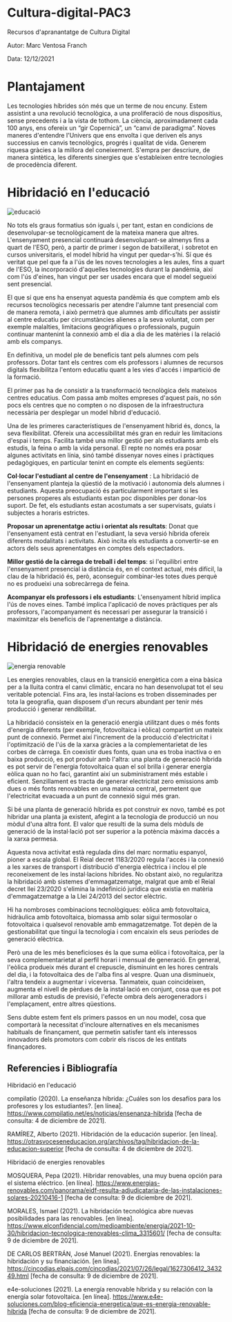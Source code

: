 # Cultura-digital-PAC3

Recursos d'apranantatge de Cultura Digital

Autor: Marc Ventosa Franch

Data: 12/12/2021

# Plantajament

Les tecnologies híbrides són més que un terme de nou encuny. Estem assistint a una revolució tecnològica, a una proliferació de nous dispositius, sense precedents i a la vista de tothom. La ciència, aproximadament cada 100 anys, ens ofereix un “gir Copernicà”, un “canvi de paradigma”. Noves maneres d'entendre l'Univers que ens envolta i que deriven els anys successius en canvis tecnològics, progrés i qualitat de vida. Generem riquesa gràcies a la millora del coneixement.
S'empra per descriure, de manera sintètica, les diferents sinergies que s'estableixen entre tecnologies de procedència diferent.

# Hibridació en l'educació

![educació](https://otrasvoceseneducacion.org/wp-content/uploads/2020/07/educacion-hibrida-e1554780592968-750x410.jpg)

No tots els graus formatius són iguals i, per tant, estan en condicions de desenvolupar-se tecnològicament de la mateixa manera que altres. L'ensenyament presencial continuarà desenvolupant-se almenys fins a quart de l'ESO, però, a partir de primer i segon de batxillerat, i sobretot en cursos universitaris, el model híbrid ha vingut per quedar-s'hi. Sí que és veritat que pel que fa a l'ús de les noves tecnologies a les aules, fins a quart de l'ESO, la incorporació d'aquelles tecnologies durant la pandèmia, així com l'ús d'eines, han vingut per ser usades encara que el model segueixi sent presencial.

El que sí que ens ha ensenyat aquesta pandèmia és que comptem amb els recursos tecnològics necessaris per atendre l'alumne tant presencial com de manera remota, i això permetrà que alumnes amb dificultats per assistir al centre educatiu per circumstàncies alienes a la seva voluntat, com per exemple malalties, limitacions geogràfiques o professionals, puguin continuar mantenint la connexió amb el dia a dia de les matèries i la relació amb els companys.

En definitiva, un model ple de beneficis tant pels alumnes com pels professors. Dotar tant els centres com els professors i alumnes de recursos digitals flexibilitza l'entorn educatiu quant a les vies d'accés i impartició de la formació.

El primer pas ha de consistir a la transformació tecnològica dels mateixos centres educatius. Com passa amb moltes empreses d'aquest país, no són pocs els centres que no compten o no disposen de la infraestructura necessària per desplegar un model híbrid d'educació.

Una de les primeres característiques de l'ensenyament híbrid és, doncs, la seva flexibilitat. Ofereix una accessibilitat més gran en reduir les limitacions d'espai i temps. Facilita també una millor gestió per als estudiants amb els estudis, la feina o amb la vida personal.
El repte no només era posar algunes activitats en línia, sinó també dissenyar noves eines i pràctiques pedagògiques, en particular tenint en compte els elements següents:

**Col·locar l'estudiant al centre de l'ensenyament** : La hibridació de l'ensenyament planteja la qüestió de la motivació i autonomia dels alumnes i estudiants. Aquesta preocupació és particularment important si les persones properes als estudiants estan poc disponibles per donar-los suport. De fet, els estudiants estan acostumats a ser supervisats, guiats i subjectes a horaris estrictes.

**Proposar un aprenentatge actiu i orientat als resultats**: Donat que l'ensenyament està centrat en l'estudiant, la seva versió híbrida ofereix diferents modalitats i activitats. Això incita els estudiants a convertir-se en actors dels seus aprenentatges en comptes dels espectadors.

**Millor gestió de la càrrega de treball i del temps**: si l'equilibri entre l'ensenyament presencial ia distància és, en el context actual, més difícil, la clau de la hibridació és, però, aconseguir combinar-les totes dues perquè no es produeixi una sobrecàrrega de feina.

**Acompanyar els professors i els estudiants**: L'ensenyament híbrid implica l'ús de noves eines. També implica l'aplicació de noves pràctiques per als professors, l'acompanyament és necessari per assegurar la transició i maximitzar els beneficis de l'aprenentatge a distància.

# Hibridació de energies renovables

![energia renovable](https://www.e4e-soluciones.com/wp-content/uploads/2020/10/energia-renovable-hibrida.jpg)

Les energies renovables, claus en la transició energètica com a eina bàsica per a la lluita contra el canvi climàtic, encara no han desenvolupat tot el seu veritable potencial. Fins ara, les instal·lacions es troben disseminades per tota la geografia, quan disposem d'un recurs abundant per tenir més producció i generar rendibilitat.

La hibridació consisteix en la generació energia utilitzant dues o més fonts d'energia diferents (per exemple, fotovoltaica i eòlica) compartint un mateix punt de connexió. Permet així l'increment de la producció d'electricitat i l'optimització de l'ús de la xarxa gràcies a la complementarietat de les corbes de càrrega. En coexistir dues fonts, quan una es troba inactiva o en baixa producció, es pot produir amb l'altra: una planta de generació híbrida es pot servir de l'energia fotovoltaica quan el sol brilla i generar energia eòlica quan no ho faci, garantint així un subministrament més estable i eficient. Senzillament es tracta de generar electricitat zero emissions amb dues o més fonts renovables en una mateixa central, permetent que l'electricitat evacuada a un punt de connexió sigui més gran.

Si bé una planta de generació híbrida es pot construir ex novo, també es pot hibridar una planta ja existent, afegint a la tecnologia de producció un nou mòdul d'una altra font. El valor que resulti de la suma dels mòduls de generació de la instal·lació pot ser superior a la potència màxima daccés a la xarxa permesa.

Aquesta nova activitat està regulada dins del marc normatiu espanyol, pioner a escala global. El Reial decret 1183/2020 regula l'accés i la connexió a les xarxes de transport i distribució d'energia elèctrica i inclou el ple reconeixement de les instal·lacions híbrides. No obstant això, no regularitza la hibridació amb sistemes d'emmagatzematge, malgrat que amb el Reial decret llei 23/2020 s'elimina la indefinició jurídica que existia en matèria d'emmagatzematge a la Llei 24/2013 del sector elèctric.

Hi ha nombroses combinacions tecnològiques: eòlica amb fotovoltaica, hidràulica amb fotovoltaica, biomassa amb solar sigui termosolar o fotovoltaica i qualsevol renovable amb emmagatzematge. Tot depèn de la gestionabilitat que tingui la tecnologia i com encaixin els seus períodes de generació elèctrica.

Però una de les més beneficioses és la que suma eòlica i fotovoltaica, per la seva complementarietat al perfil horari i mensual de generació. En general, l'eòlica produeix més durant el crepuscle, disminuint en les hores centrals del dia, i la fotovoltaica des de l'alba fins al vespre. Quan una disminueix, l'altra tendeix a augmentar i viceversa. Tanmateix, quan coincideixen, augmenta el nivell de pèrdues de la instal·lació en conjunt, cosa que es pot millorar amb estudis de previsió, l'efecte ombra dels aerogeneradors i l'emplaçament, entre altres qüestions.

Sens dubte estem fent els primers passos en un nou model, cosa que comportarà la necessitat d'incloure alternatives en els mecanismes habituals de finançament, que permetin satisfer tant els interessos innovadors dels promotors com cobrir els riscos de les entitats finançadores.

## Referencies i Bibliografía

Hibridació en l'educació

compilatio (2020). La enseñanza híbrida: ¿Cuáles son los desafíos para los profesores y los estudiantes?. [en línea]. https://www.compilatio.net/es/noticias/ensenanza-hibrida [fecha de consulta: 4 de diciembre de 2021].

RAMÍREZ, Alberto (2021). Hibridación de la educación superior. [en línea]. https://otrasvoceseneducacion.org/archivos/tag/hibridacion-de-la-educacion-superior [fecha de consulta: 4 de diciembre de 2021].

Hibridació de energies renovables

MOSQUERA, Pepa (2021). Hibridar renovables, una muy buena opción para el sistema eléctrico. [en línea]. https://www.energias-renovables.com/panorama/eidf-resulta-adjudicataria-de-las-instalaciones-solares-20210416-1 [fecha de consulta: 9 de diciembre de 2021].

MORALES, Ismael (2021). La hibridación tecnológica abre nuevas posibilidades para las renovables. [en línea]. https://www.elconfidencial.com/medioambiente/energia/2021-10-30/hibridacion-tecnologica-renovables-clima_3315601/ [fecha de consulta: 9 de diciembre de 2021].

DE CARLOS BERTRÁN, José Manuel (2021). Energías renovables: la hibridación y su financiación. [en línea]. https://cincodias.elpais.com/cincodias/2021/07/26/legal/1627306412_343249.html [fecha de consulta: 9 de diciembre de 2021].

e4e-soluciones (2021). La energía renovable híbrida y su relación con la energía solar fotovoltaica. [en línea]. https://www.e4e-soluciones.com/blog-eficiencia-energetica/que-es-energia-renovable-hibrida [fecha de consulta: 9 de diciembre de 2021].
